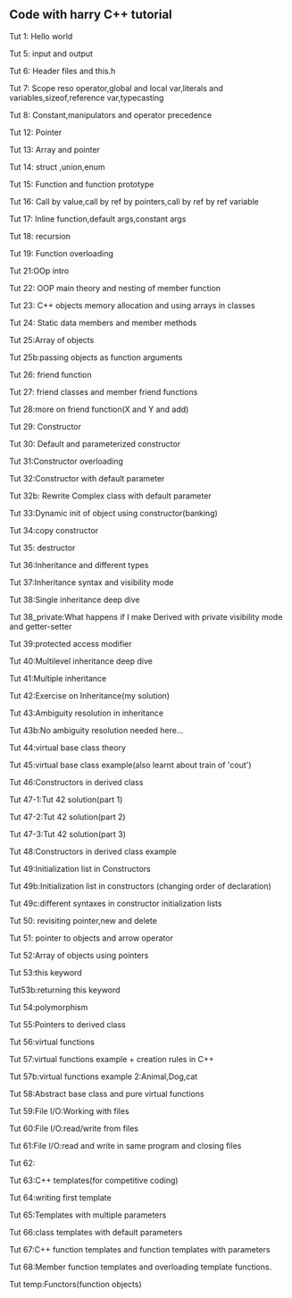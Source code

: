 ## Code with harry C++ tutorial

Tut 1: Hello world

Tut 5: input and output

Tut 6: Header files and this.h

Tut 7: Scope reso operator,global and local var,literals and variables,sizeof,reference var,typecasting

Tut 8: Constant,manipulators and operator precedence

Tut 12: Pointer

Tut 13: Array and pointer

Tut 14: struct ,union,enum

Tut 15: Function and function prototype

Tut 16: Call by value,call by ref by pointers,call by ref by ref variable

Tut 17: Inline function,default args,constant args

Tut 18: recursion

Tut 19: Function overloading

Tut 21:OOp intro

Tut 22: OOP main theory and nesting of member function

Tut 23: C++ objects memory allocation and using arrays in classes

Tut 24: Static data members and member methods

Tut 25:Array of objects

Tut 25b:passing objects as function arguments

Tut 26: friend function

Tut 27: friend classes and member friend functions

Tut 28:more on friend function(X and Y and add)

Tut 29: Constructor

Tut 30: Default and parameterized constructor

Tut 31:Constructor overloading

Tut 32:Constructor with default parameter

Tut 32b: Rewrite Complex class with default parameter

Tut 33:Dynamic init of object using constructor(banking)

Tut 34:copy constructor

Tut 35: destructor

Tut 36:Inheritance and different types

Tut 37:Inheritance syntax and visibility mode

Tut 38:Single inheritance deep dive 

Tut 38_private:What happens if I make Derived with private visibility mode and getter-setter

Tut 39:protected access modifier

Tut 40:Multilevel inheritance deep dive

Tut 41:Multiple inheritance 

Tut 42:Exercise on Inheritance(my solution)

Tut 43:Ambiguity resolution in inheritance

Tut 43b:No ambiguity resolution needed here...

Tut 44:virtual base class theory

Tut 45:virtual base class example(also learnt about train of 'cout')

Tut 46:Constructors in derived class

Tut 47-1:Tut 42 solution(part 1)

Tut 47-2:Tut 42 solution(part 2)

Tut 47-3:Tut 42 solution(part 3)

Tut 48:Constructors in derived class example

Tut 49:Initialization list in Constructors

Tut 49b:Initialization list in constructors (changing order of declaration)

Tut 49c:different syntaxes in constructor initialization lists

Tut 50: revisiting pointer,new and delete

Tut 51: pointer to objects and arrow operator

Tut 52:Array of objects using pointers

Tut 53:this keyword

Tut53b:returning this keyword 

Tut 54:polymorphism

Tut 55:Pointers to derived class

Tut  56:virtual functions

Tut 57:virtual functions example + creation rules in C++

Tut 57b:virtual functions example 2:Animal,Dog,cat

Tut 58:Abstract base class and pure virtual functions

Tut 59:File I/O:Working with files

Tut 60:File I/O:read/write from files

Tut 61:File I/O:read and write in same program and closing files

Tut 62:

Tut 63:C++ templates(for competitive coding)

Tut 64:writing first template

Tut 65:Templates with multiple parameters

Tut 66:class templates with default parameters

Tut 67:C++ function templates and function templates with parameters

Tut 68:Member function templates and overloading template functions.

Tut temp:Functors(function objects)


